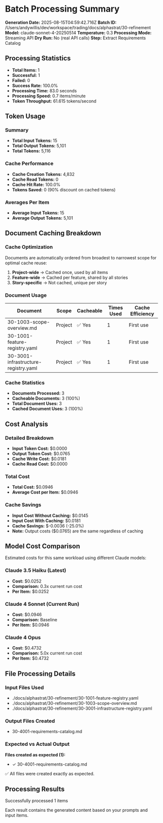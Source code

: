 # Batch Processing Summary

**Generation Date:** 2025-08-15T04:59:42.716Z
**Batch ID:** /Users/andywillis/dev/workspace/trading/docs/alphastrat/30-refinement
**Model:** claude-sonnet-4-20250514
**Temperature:** 0.3
**Processing Mode:** Streaming API
**Dry Run:** No (real API calls)
**Step:** Extract Requirements Catalog

## Processing Statistics

- **Total Items:** 1
- **Successful:** 1
- **Failed:** 0
- **Success Rate:** 100.0%
- **Processing Time:** 83.0 seconds
- **Processing Speed:** 0.7 items/minute
- **Token Throughput:** 61.615 tokens/second

## Token Usage

### Summary
- **Total Input Tokens:** 15
- **Total Output Tokens:** 5,101
- **Total Tokens:** 5,116

### Cache Performance
- **Cache Creation Tokens:** 4,832
- **Cache Read Tokens:** 0
- **Cache Hit Rate:** 100.0%
- **Tokens Saved:** 0 (90% discount on cached tokens)

### Averages Per Item
- **Average Input Tokens:** 15
- **Average Output Tokens:** 5,101

## Document Caching Breakdown

### Cache Optimization
Documents are automatically ordered from broadest to narrowest scope for optimal cache reuse:
1. **Project-wide** → Cached once, used by all items
2. **Feature-wide** → Cached per feature, shared by all stories
3. **Story-specific** → Not cached, unique per story

### Document Usage
| Document | Scope | Cacheable | Times Used | Cache Efficiency |
|----------|-------|-----------|------------|------------------|
| 30-1003-scope-overview.md | Project | ✅ Yes | 1 | First use |
| 30-1001-feature-registry.yaml | Project | ✅ Yes | 1 | First use |
| 30-3001-infrastructure-registry.yaml | Project | ✅ Yes | 1 | First use |

### Cache Statistics
- **Documents Processed:** 3
- **Cacheable Documents:** 3 (100%)
- **Total Document Uses:** 3
- **Cached Document Uses:** 3 (100%)


## Cost Analysis

### Detailed Breakdown
- **Input Token Cost:** $0.0000
- **Output Token Cost:** $0.0765
- **Cache Write Cost:** $0.0181
- **Cache Read Cost:** $0.0000

### Total Cost
- **Total Cost:** $0.0946
- **Average Cost per Item:** $0.0946

### Cache Savings
- **Input Cost Without Caching:** $0.0145
- **Input Cost With Caching:** $0.0181
- **Cache Savings:** $-0.0036 (-25.0%)
- **Note:** Output costs ($0.0765) are the same regardless of caching

## Model Cost Comparison

Estimated costs for this same workload using different Claude models:

### Claude 3.5 Haiku (Latest)
- **Cost:** $0.0252
- **Comparison:** 0.3x current run cost
- **Per Item:** $0.0252

### Claude 4 Sonnet (Current Run)
- **Cost:** $0.0946
- **Comparison:** Baseline
- **Per Item:** $0.0946

### Claude 4 Opus
- **Cost:** $0.4732
- **Comparison:** 5.0x current run cost
- **Per Item:** $0.4732

## File Processing Details

### Input Files Used
- ./docs/alphastrat/30-refinement/30-1001-feature-registry.yaml
- ./docs/alphastrat/30-refinement/30-1003-scope-overview.md
- ./docs/alphastrat/30-refinement/30-3001-infrastructure-registry.yaml

### Output Files Created
- 30-4001-requirements-catalog.md

### Expected vs Actual Output
**Files created as expected (1):**
- ✓ 30-4001-requirements-catalog.md

✅ All files were created exactly as expected.

## Processing Results

Successfully processed 1 items


Each result contains the generated content based on your prompts and input items.
